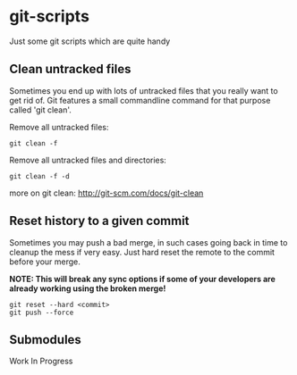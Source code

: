 # git-scripts

Just some git scripts which are quite handy

## Clean untracked files

Sometimes you end up with lots of untracked files that you really want to get 
rid of. Git features a small commandline command for that purpose called 'git clean'.

Remove all untracked files:

    git clean -f

Remove all untracked files and directories:

    git clean -f -d

more on git clean: http://git-scm.com/docs/git-clean

## Reset history to a given commit

Sometimes you may push a bad merge, in such cases going back in time to cleanup the mess if very easy. Just hard reset the remote to the commit before your merge.

**NOTE: This will break any sync options if some of your developers are already working using the broken merge!**

    git reset --hard <commit>
    git push --force

## Submodules

Work In Progress
